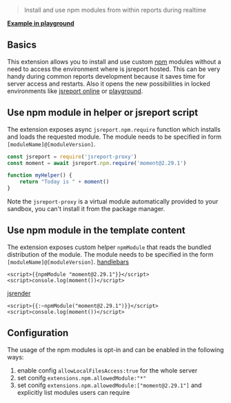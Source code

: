 > Install and use npm modules from within reports during realtime

**[Example in playground](https://playground.jsreport.net/w/admin/q7MtIkV7)**

## Basics

This extension allows you to install and use custom [npm](https://www.npmjs.com/) modules without a need to access the environment where is jsreport hosted.
This can be very handy during common reports development because it saves time for server access and restarts. Also it opens the new possibilities in locked environments like [jsreport online](/online) or [playground](/learn/playground).

## Use npm module in helper or jsreport script

The extension exposes async `jsreport.npm.require` function which installs and loads the requested module. The module needs to be specified in form `[moduleName]@[moduleVersion]`.
```js
const jsreport = require('jsreport-proxy')
const moment = await jsreport.npm.require('moment@2.29.1')

function myHelper() {
    return "Today is " + moment()
}
```
Note the `jsreport-proxy` is a virtual module automatically provided to your sandbox, you can't install it from the package manager.

## Use npm module in the template content

The extension exposes custom helper `npmModule` that reads the bundled distribution of the module. The module needs to be specified in the form `[moduleName]@[moduleVersion]`.
[handlebars](/learn/handlebars)
```
<script>{{npmModule "moment@2.29.1"}}</script>
<script>console.log(moment())</script>
```

[jsrender](/learn/jsrender)
```
<script>{{:~npmModule("moment@2.29.1")}}</script>
<script>console.log(moment())</script>
```

## Configuration

The usage of the npm modules is opt-in and can be enabled in the following ways:

1. enable config `allowLocalFilesAccess:true` for the whole server
2. set conifg `extensions.npm.allowedModule:"*"`
3. set conifg `extensions.npm.allowedModule:["moment@2.29.1"]` and explicitly list modules users can require